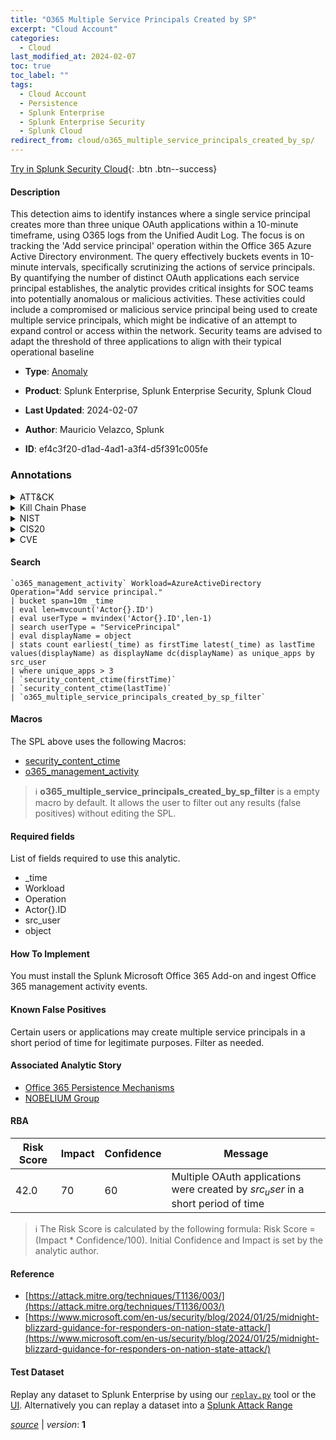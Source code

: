 ```yaml
---
title: "O365 Multiple Service Principals Created by SP"
excerpt: "Cloud Account"
categories:
  - Cloud
last_modified_at: 2024-02-07
toc: true
toc_label: ""
tags:
  - Cloud Account
  - Persistence
  - Splunk Enterprise
  - Splunk Enterprise Security
  - Splunk Cloud
redirect_from: cloud/o365_multiple_service_principals_created_by_sp/
---
```




[Try in Splunk Security Cloud](https://www.splunk.com/en_us/cyber-security.html){: .btn .btn--success}

#### Description

This detection aims to identify instances where a single service principal creates more than three unique OAuth applications within a 10-minute timeframe, using O365 logs from the Unified Audit Log. The focus is on tracking the &#39;Add service principal&#39; operation within the Office 365 Azure Active Directory environment. The query effectively buckets events in 10-minute intervals, specifically scrutinizing the actions of service principals. By quantifying the number of distinct OAuth applications each service principal establishes, the analytic provides critical insights for SOC teams into potentially anomalous or malicious activities. These activities could include a compromised or malicious service principal being used to create multiple service principals, which might be indicative of an attempt to expand control or access within the network. Security teams are advised to adapt the threshold of three applications to align with their typical operational baseline

- **Type**: [Anomaly](https://github.com/splunk/security_content/wiki/Detection-Analytic-Types)
- **Product**: Splunk Enterprise, Splunk Enterprise Security, Splunk Cloud

- **Last Updated**: 2024-02-07
- **Author**: Mauricio Velazco, Splunk
- **ID**: ef4c3f20-d1ad-4ad1-a3f4-d5f391c005fe

### Annotations
<details>
  <summary>ATT&CK</summary>

<div markdown="1">

#### [ATT&CK](https://attack.mitre.org/)

| ID          | Technique   | Tactic         |
| ----------- | ----------- |--------------- |
| [T1136.003](https://attack.mitre.org/techniques/T1136/003/) | Cloud Account | Persistence |

</div>
</details>


<details>
  <summary>Kill Chain Phase</summary>

<div markdown="1">

* Installation


</div>
</details>


<details>
  <summary>NIST</summary>

<div markdown="1">

* DE.AE



</div>
</details>

<details>
  <summary>CIS20</summary>

<div markdown="1">

* CIS 10



</div>
</details>

<details>
  <summary>CVE</summary>

<div markdown="1">


</div>
</details>


#### Search

```
`o365_management_activity` Workload=AzureActiveDirectory Operation="Add service principal."  
| bucket span=10m _time 
| eval len=mvcount('Actor{}.ID') 
| eval userType = mvindex('Actor{}.ID',len-1) 
| search userType = "ServicePrincipal" 
| eval displayName = object 
| stats count earliest(_time) as firstTime latest(_time) as lastTime values(displayName) as displayName dc(displayName) as unique_apps by src_user 
| where unique_apps > 3 
| `security_content_ctime(firstTime)` 
| `security_content_ctime(lastTime)` 
| `o365_multiple_service_principals_created_by_sp_filter`
```

#### Macros
The SPL above uses the following Macros:
* [security_content_ctime](https://github.com/splunk/security_content/blob/develop/macros/security_content_ctime.yml)
* [o365_management_activity](https://github.com/splunk/security_content/blob/develop/macros/o365_management_activity.yml)

> :information_source:
> **o365_multiple_service_principals_created_by_sp_filter** is a empty macro by default. It allows the user to filter out any results (false positives) without editing the SPL.



#### Required fields
List of fields required to use this analytic.
* _time
* Workload
* Operation
* Actor{}.ID
* src_user
* object



#### How To Implement
You must install the Splunk Microsoft Office 365 Add-on and ingest Office 365 management activity events.
#### Known False Positives
Certain users or applications may create multiple service principals in a short period of time for legitimate purposes. Filter as needed.

#### Associated Analytic Story
* [Office 365 Persistence Mechanisms](/stories/office_365_persistence_mechanisms)
* [NOBELIUM Group](/stories/nobelium_group)




#### RBA

| Risk Score  | Impact      | Confidence   | Message      |
| ----------- | ----------- |--------------|--------------|
| 42.0 | 70 | 60 | Multiple OAuth applications were created by $src_user$ in a short period of time |


> :information_source:
> The Risk Score is calculated by the following formula: Risk Score = (Impact * Confidence/100). Initial Confidence and Impact is set by the analytic author.


#### Reference

* [https://attack.mitre.org/techniques/T1136/003/](https://attack.mitre.org/techniques/T1136/003/)
* [https://www.microsoft.com/en-us/security/blog/2024/01/25/midnight-blizzard-guidance-for-responders-on-nation-state-attack/](https://www.microsoft.com/en-us/security/blog/2024/01/25/midnight-blizzard-guidance-for-responders-on-nation-state-attack/)



#### Test Dataset
Replay any dataset to Splunk Enterprise by using our [`replay.py`](https://github.com/splunk/attack_data#using-replaypy) tool or the [UI](https://github.com/splunk/attack_data#using-ui).
Alternatively you can replay a dataset into a [Splunk Attack Range](https://github.com/splunk/attack_range#replay-dumps-into-attack-range-splunk-server)




[*source*](https://github.com/splunk/security_content/tree/develop/detections/cloud/o365_multiple_service_principals_created_by_sp.yml) \| *version*: **1**